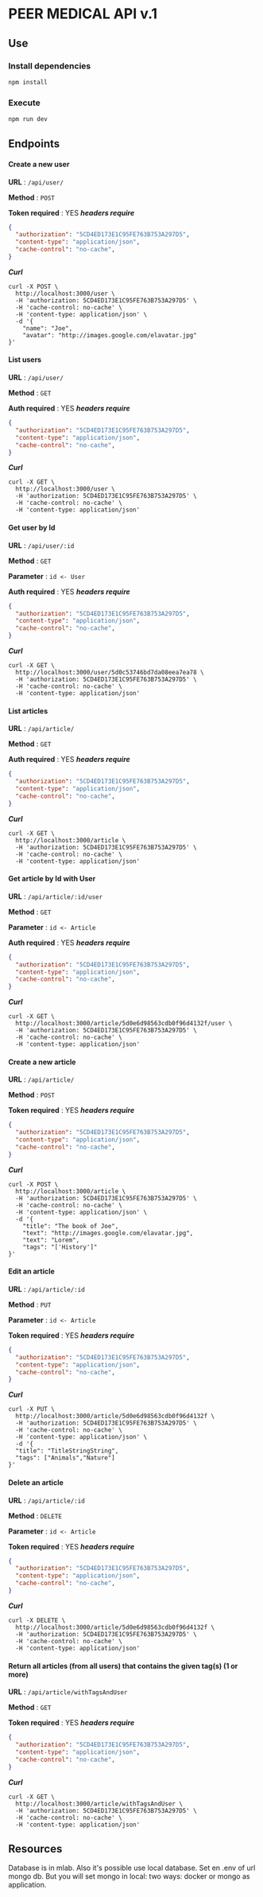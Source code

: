 # PEER MEDICAL API v.1

## Use

### Install dependencies

```javascript
npm install
```

### Execute

```javascript
npm run dev
```

## Endpoints

#### Create a new user

**URL** : `/api/user/`

**Method** : `POST`

**Token required** : YES
***headers require***

```json
{
  "authorization": "5CD4ED173E1C95FE763B753A297D5",
  "content-type": "application/json",
  "cache-control": "no-cache",
}
```

***Curl***

```curl
curl -X POST \
  http://localhost:3000/user \
  -H 'authorization: 5CD4ED173E1C95FE763B753A297D5' \
  -H 'cache-control: no-cache' \
  -H 'content-type: application/json' \
  -d '{
    "name": "Joe",
    "avatar": "http://images.google.com/elavatar.jpg"
}'
```

#### List users

**URL** : `/api/user/`

**Method** : `GET`

**Auth required** : YES
***headers require***

```json
{
  "authorization": "5CD4ED173E1C95FE763B753A297D5",
  "content-type": "application/json",
  "cache-control": "no-cache",
}
```

***Curl***

```curl
curl -X GET \
  http://localhost:3000/user \
  -H 'authorization: 5CD4ED173E1C95FE763B753A297D5' \
  -H 'cache-control: no-cache' \
  -H 'content-type: application/json'
```

#### Get user by Id

**URL** : `/api/user/:id`

**Method** : `GET`

**Parameter** : `id <- User`

**Auth required** : YES
***headers require***

```json
{
  "authorization": "5CD4ED173E1C95FE763B753A297D5",
  "content-type": "application/json",
  "cache-control": "no-cache",
}
```

***Curl***

```curl
curl -X GET \
  http://localhost:3000/user/5d0c53746bd7da08eea7ea78 \
  -H 'authorization: 5CD4ED173E1C95FE763B753A297D5' \
  -H 'cache-control: no-cache' \
  -H 'content-type: application/json'
```

#### List articles

**URL** : `/api/article/`

**Method** : `GET`

**Auth required** : YES
***headers require***

```json
{
  "authorization": "5CD4ED173E1C95FE763B753A297D5",
  "content-type": "application/json",
  "cache-control": "no-cache",
}
```

***Curl***

```curl
curl -X GET \
  http://localhost:3000/article \
  -H 'authorization: 5CD4ED173E1C95FE763B753A297D5' \
  -H 'cache-control: no-cache' \
  -H 'content-type: application/json'
```

#### Get article by Id with User

**URL** : `/api/article/:id/user`

**Method** : `GET`

**Parameter** : `id <- Article`

**Auth required** : YES
***headers require***

```json
{
  "authorization": "5CD4ED173E1C95FE763B753A297D5",
  "content-type": "application/json",
  "cache-control": "no-cache",
}
```

***Curl***

```curl
curl -X GET \
  http://localhost:3000/article/5d0e6d98563cdb0f96d4132f/user \
  -H 'authorization: 5CD4ED173E1C95FE763B753A297D5' \
  -H 'cache-control: no-cache' \
  -H 'content-type: application/json'
```

#### Create a new article

**URL** : `/api/article/`

**Method** : `POST`

**Token required** : YES
***headers require***

```json
{
  "authorization": "5CD4ED173E1C95FE763B753A297D5",
  "content-type": "application/json",
  "cache-control": "no-cache",
}
```

***Curl***

```curl
curl -X POST \
  http://localhost:3000/article \
  -H 'authorization: 5CD4ED173E1C95FE763B753A297D5' \
  -H 'cache-control: no-cache' \
  -H 'content-type: application/json' \
  -d '{
    "title": "The book of Joe",
    "text": "http://images.google.com/elavatar.jpg",
    "text": "Lorem",
    "tags": "['History']"
}'
```

#### Edit an article

**URL** : `/api/article/:id`

**Method** : `PUT`

**Parameter** : `id <- Article`

**Token required** : YES
***headers require***

```json
{
  "authorization": "5CD4ED173E1C95FE763B753A297D5",
  "content-type": "application/json",
  "cache-control": "no-cache",
}
```

***Curl***

```curl
curl -X PUT \
  http://localhost:3000/article/5d0e6d98563cdb0f96d4132f \
  -H 'authorization: 5CD4ED173E1C95FE763B753A297D5' \
  -H 'cache-control: no-cache' \
  -H 'content-type: application/json' \
  -d '{
  "title": "TitleStringString",
  "tags": ["Animals","Nature"]
}'
```

#### Delete an article

**URL** : `/api/article/:id`

**Method** : `DELETE`

**Parameter** : `id <- Article`

**Token required** : YES
***headers require***

```json
{
  "authorization": "5CD4ED173E1C95FE763B753A297D5",
  "content-type": "application/json",
  "cache-control": "no-cache",
}
```

***Curl***

```curl
curl -X DELETE \
  http://localhost:3000/article/5d0e6d98563cdb0f96d4132f \
  -H 'authorization: 5CD4ED173E1C95FE763B753A297D5' \
  -H 'cache-control: no-cache' \
  -H 'content-type: application/json'
```

#### Return all articles (from all users) that contains the given tag(s) (1 or more)

**URL** : `/api/article/withTagsAndUser`

**Method** : `GET`

**Token required** : YES
***headers require***

```json
{
  "authorization": "5CD4ED173E1C95FE763B753A297D5",
  "content-type": "application/json",
  "cache-control": "no-cache",
}
```

***Curl***

```curl
curl -X GET \
  http://localhost:3000/article/withTagsAndUser \
  -H 'authorization: 5CD4ED173E1C95FE763B753A297D5' \
  -H 'cache-control: no-cache' \
  -H 'content-type: application/json'
```

## Resources

Database is in mlab. Also it's possible use local database. Set en .env of url mongo db. But you will set mongo in local: two ways: docker or mongo as application.
